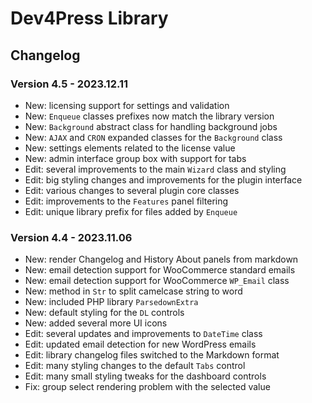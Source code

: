 # Dev4Press Library
## Changelog

### Version 4.5 - 2023.12.11

* New: licensing support for settings and validation
* New: `Enqueue` classes prefixes now match the library version
* New: `Background` abstract class for handling background jobs
* New: `AJAX` and `CRON` expanded classes for the `Background` class
* New: settings elements related to the license value
* New: admin interface group box with support for tabs
* Edit: several improvements to the main `Wizard` class and styling
* Edit: big styling changes and improvements for the plugin interface
* Edit: various changes to several plugin core classes
* Edit: improvements to the `Features` panel filtering
* Edit: unique library prefix for files added by `Enqueue`

### Version 4.4 - 2023.11.06
* New: render Changelog and History About panels from markdown
* New: email detection support for WooCommerce standard emails
* New: email detection support for WooCommerce `WP_Email` class
* New: method in `Str` to split camelcase string to word
* New: included PHP library `ParsedownExtra`
* New: default styling for the `DL` controls
* New: added several more UI icons
* Edit: several updates and improvements to `DateTime` class
* Edit: updated email detection for new WordPress emails
* Edit: library changelog files switched to the Markdown format
* Edit: many styling changes to the default `Tabs` control
* Edit: many small styling tweaks for the dashboard controls
* Fix: group select rendering problem with the selected value
